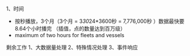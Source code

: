 1、时间
* 按秒播放，3个月（3个月 = 3*30*24*3600秒 = 7,776,000秒 ）数据最快要8.64个小时播完  （插值，点的数量达到百万级）
* maximum of two hours for fleets and vessels

剩余工作
1、大数据量处理
2、特殊情况处理
3、事件响应